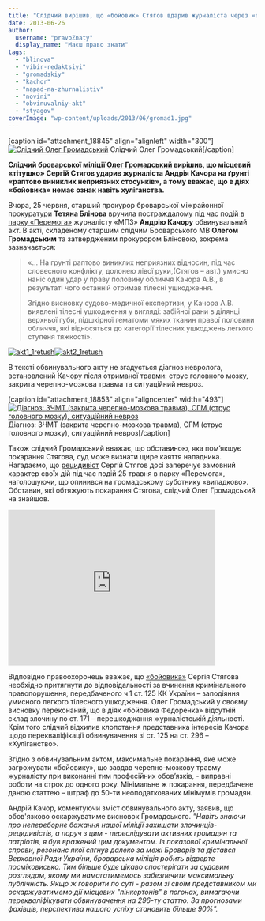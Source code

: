 ```yaml
---
title: "Слідчий вирішив, що «бойовик» Стягов вдарив журналіста через «особисту неприязнь»"
date: 2013-06-26
author: 
  username: "pravoZnaty"
  display_name: "Маєш право знати"
tags: 
  - "blinova"
  - "vibir-redaktsiyi"
  - "gromadskiy"
  - "kachor"
  - "napad-na-zhurnalistiv"
  - "novini"
  - "obvinuvalniy-akt"
  - "styagov"
coverImage: "wp-content/uploads/2013/06/gromad1.jpg"
---
```


\[caption id="attachment\_18845" align="alignleft" width="300"\][![Слідчий Олег Громадський](https://mpz.brovary.org/wp-content/uploads/2013/06/XFlFwY2hUw0.jpg)](https://mpz.brovary.org/wp-content/uploads/2013/06/XFlFwY2hUw0.jpg) Слідчий Олег Громадський\[/caption\]

**Слідчий броварської міліції [Олег Громадський](http://vk.com/id183638261) вирішив, що місцевий «тітушко» Сергій Стягов ударив журналіста Андрія Качора на ґрунті «раптово виниклих неприязних стосунків», а тому вважає, що в діях «бойовика» немає ознак навіть хуліганства.**

Вчора, 25 червня, старший прокурор броварської міжрайонної прокуратури **Тетяна Блінова** вручила постраждалому під час [подій в парку «Перемога»](https://mpz.brovary.org/krivavi-sutichki-vidbulis-u-brovarah-mizh-meshkantsyami-ta-zabudovnikami-tsentralnogo-parku/) журналісту «МПЗ» **Андрію Качору** обвинувальний акт. В акті, складеному старшим слідчим Броварського МВ **Олегом Громадським** та затвердженим прокурором Бліновою, зокрема зазначається:

> «… На грунті раптово виниклих неприязних відносин, під час словесного конфлікту, долонею лівої руки,(Стягов – авт.) умисно наніс один удар у праву половину обличчя Качора А.В., в результаті чого останній отримав тілесні ушкодження.
> 
> Згідно висновку судово-медичної експертизи, у Качора А.В. виявлені тілесні ушкодження у вигляді: забійної рани в ділянці верхньої губи, підшкірної гематоми мяких тканин правої половини обличчя, які відносяться до категорії тілесних ушкоджень легкого ступеня тяжкості».

[![akt1_1retush](https://mpz.brovary.org/wp-content/uploads/2013/06/akt1_1retush.jpg)](https://mpz.brovary.org/wp-content/uploads/2013/06/akt1_1retush.jpg)[![akt2_1retush](https://mpz.brovary.org/wp-content/uploads/2013/06/akt2_1retush.jpg)](https://mpz.brovary.org/wp-content/uploads/2013/06/akt2_1retush.jpg)

В тексті обвинувального акту не згадується діагноз невролога, встановлений Качору після отриманої травми: струс головного мозку, закрита черепно-мозкова травма та ситуаційний невроз.

\[caption id="attachment\_18853" align="aligncenter" width="493"\][![Діагноз: ЗЧМТ (закрита черепно-мозкова травма), СГМ (струс головного мозку), ситуаційний невроз](https://mpz.brovary.org/wp-content/uploads/2013/06/1169_612421978781416_571789943_n.jpg)](https://mpz.brovary.org/wp-content/uploads/2013/06/1169_612421978781416_571789943_n.jpg) Діагноз: ЗЧМТ (закрита черепно-мозкова травма), СГМ (струс головного мозку), ситуаційний невроз\[/caption\]

Також слідчий Громадський вважає, що обставиною, яка пом’якшує покарання Стягова, суд може визнати щире каяття нападника. Нагадаємо, що [рецидивіст](https://mpz.brovary.org/brovarskiy-titushko-viyavivsya-dvichi-sudimim-retsidivistom/) Сергій Стягов досі заперечує замовний характер своїх дій під час подій 25 травня в парку «Перемога», наголошуючи, що опинився на громадському суботнику «випадково». Обставин, які обтяжують покарання Стягова, слідчий Олег Громадський на знайшов.

<iframe src="http://www.youtube.com/embed/vViSfB1i38k" height="315" width="420" allowfullscreen frameborder="0"></iframe>

Відповідно правоохоронець вважає, що [«бойовика»](https://mpz.brovary.org/stvoryuyemo-reyestr-brovarskih-sportsmeniv-boyovikiv/) Сергія Стягова необхідно притягнути до відповідальності за вчинення кримінального правопорушення, передбаченого ч.1 ст. 125 КК України – заподіяння умисного легкого тілесного ушкодження. Олег Громадський у своєму висновку переконаний, що в діях «бойовика Федоренка» відсутній склад злочину по ст. 171 – перешкоджання журналістській діяльності. Крім того слідчий відхилив клопотання представника інтересів Качора щодо перекваліфікації обвинувачення зі ст. 125 на ст. 296 – «Хуліганство».

Згідно з обвинувальним актом, максимальне покарання, яке може загрожувати «бойовику», що завдав черепно-мозкову травму журналісту при виконанні тим професійних обов’язків, - виправні роботи на строк до одного року. Мінімальне ж покарання, передбачене даною статтею – штраф до 50-ти неоподаткованих мінімумів громадян.

Андрій Качор, коментуючи зміст обвинувального акту, заявив, що обов'язково оскаржуватиме висновок Громадського. _"Навіть знаючи про непереборне бажання нашої міліції захищати злочинців-рецидивістів, а поруч з цим - переслідувати активних громадян та патріотів, я був вражений цим документом. Із показової кримінальної справи, резонанс якої сягнув далеко за межі Броварів та дістався Верховної Ради України, броварська міліція робить відверте посміховисько. Тим більше буде цікаво спостерігати за судовим розглядом, якому ми намагатимемось забезпечити максимальну публічність. Якщо ж говорити по суті - разом зі своїм представником ми оскаржуватимемо дії місцевих "пінкертонів" в погонах, вимагаючи перекваліфікувати обвинувачення на 296-ту статтю. За прогнозами фахівців, перспектива нашого успіху становить більше 90%"._
